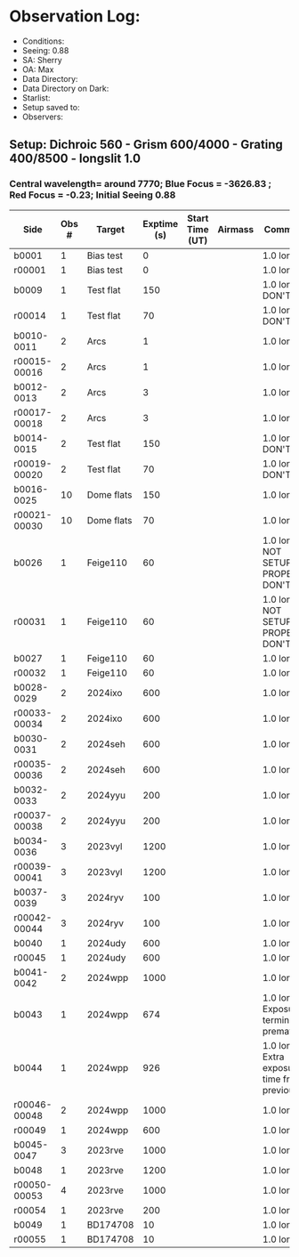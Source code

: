 # Observation Log:

* Conditions: 
* Seeing: 0.88 
* SA: Sherry
* OA: Max
* Data Directory: 
* Data Directory on Dark: 
* Starlist: 
* Setup saved to: 
* Observers: 

## Setup: Dichroic 560 - Grism 600/4000 - Grating 400/8500 - longslit 1.0 
### Central wavelength= around 7770; Blue Focus = -3626.83 ; Red Focus = -0.23; Initial Seeing 0.88
| Side | Obs #     | Target    | Exptime (s) | Start Time (UT) | Airmass | Comments                                                   |
|------|-----------|-----------|-------------|-----------------|---------|------------------------------------------------------------|
|b0001|1|Bias test        |0| ||1.0 longslit|
|r00001|1|Bias test        |0| ||1.0 longslit|
|b0009|1|Test flat        |150| ||1.0 longslit DON'T USE|
|r00014|1|Test flat        |70| ||1.0 longslit DON'T USE|
|b0010-0011|2|Arcs        |1| ||1.0 longslit|
|r00015-00016|2|Arcs        |1| ||1.0 longslit|
|b0012-0013|2|Arcs        |3| ||1.0 longslit|
|r00017-00018|2|Arcs        |3| ||1.0 longslit|
|b0014-0015|2|Test flat        |150| ||1.0 longslit DON'T USE|
|r00019-00020|2|Test flat        |70| ||1.0 longslit DON'T USE|
|b0016-0025|10|Dome flats        |150| ||1.0 longslit|
|r00021-00030|10|Dome flats        |70| ||1.0 longslit|
|b0026|1|Feige110        |60| ||1.0 longslit, NOT SETUP PROPERLY, DON'T USE|
|r00031|1|Feige110        |60| ||1.0 longslit, NOT SETUP PROPERLY, DON'T USE|
|b0027|1|Feige110        |60| ||1.0 longslit|
|r00032|1|Feige110        |60| ||1.0 longslit|
|b0028-0029|2|2024ixo        |600| ||1.0 longslit|
|r00033-00034|2|2024ixo        |600| ||1.0 longslit|
|b0030-0031|2|2024seh        |600| ||1.0 longslit|
|r00035-00036|2|2024seh        |600| ||1.0 longslit|
|b0032-0033|2|2024yyu        |200| ||1.0 longslit|
|r00037-00038|2|2024yyu        |200| ||1.0 longslit|
|b0034-0036|3|2023vyl        |1200| ||1.0 longslit|
|r00039-00041|3|2023vyl        |1200| ||1.0 longslit|
|b0037-0039|3|2024ryv        |100| ||1.0 longslit|
|r00042-00044|3|2024ryv        |100| ||1.0 longslit|
|b0040|1|2024udy        |600| ||1.0 longslit|
|r00045|1|2024udy        |600| ||1.0 longslit|
|b0041-0042|2|2024wpp        |1000| ||1.0 longslit|
|b0043|1|2024wpp        |674| ||1.0 longslit, Exposure terminated prematurely|
|b0044|1|2024wpp        |926| ||1.0 longslit, Extra exposure time from previous|
|r00046-00048|2|2024wpp        |1000| ||1.0 longslit|
|r00049|1|2024wpp        |600| ||1.0 longslit|
|b0045-0047|3|2023rve        |1000| ||1.0 longslit|
|b0048|1|2023rve        |1200| ||1.0 longslit|
|r00050-00053|4|2023rve        |1000| ||1.0 longslit|
|r00054|1|2023rve        |200| ||1.0 longslit|
|b0049|1|   BD174708     |10| ||1.0 longslit|
|r00055|1|   BD174708     |10| ||1.0 longslit|
